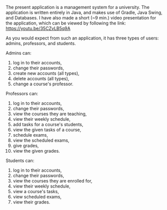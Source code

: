 The present application is a management system for a university. The application is written entirely in Java, and makes use of Gradle, Java Swing, and Databases. I have also made a short (~9 min.) video presentation for the application, which can be viewed by following the link: https://youtu.be/35CZvLB5q9A 

As you would expect from such an application, it has three types of users: admins, professors, and students.

Admins can:
  
  1. log in to their accounts,
  2. change their passwords,
  3. create new accounts (all types),
  4. delete accounts (all types),
  5. change a course's professor.
  
Professors can:

  1. log in to their accounts,
  2. change their passwords,
  3. view the courses they are teaching,
  4. view their weekly schedule,
  5. add tasks for a course's students,
  6. view the given tasks of a course,
  7. schedule exams,
  8. view the scheduled exams,
  9. give grades,
  10. view the given grades.
  
Students can:
  
  1. log in to their accounts,
  2. change their passwords,
  3. view the courses they are enrolled for,
  4. view their weekly schedule,
  5. view a course's tasks,
  6. view scheduled exams,
  7. view their grades.
